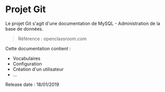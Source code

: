 # Projet Git

Le projet Git s'agit d'une documentation de MySQL - Administration de la base de données.



> Référence : openclassroom.com



Cette documentation contient :

- Vocabulaires
- Configuration
- Création d'un utilisateur
- ...

Release date : 18/01/2019
